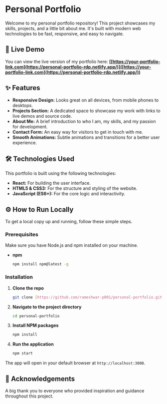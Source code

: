 # Personal Portfolio

Welcome to my personal portfolio repository! This project showcases my skills, projects, and a little bit about me. It's built with modern web technologies to be fast, responsive, and easy to navigate.

## 🚀 Live Demo

You can view the live version of my portfolio here: **[[https://your-portfolio-link.com](https://personal-portfolio-rdp.netlify.app/)]([https://your-portfolio-link.com](https://personal-portfolio-rdp.netlify.app/))**

## ✨ Features

* **Responsive Design:** Looks great on all devices, from mobile phones to desktops.
* **Projects Section:** A dedicated space to showcase my work with links to live demos and source code.
* **About Me:** A brief introduction to who I am, my skills, and my passion for development.
* **Contact Form:** An easy way for visitors to get in touch with me.
* **Smooth Animations:** Subtle animations and transitions for a better user experience.

## 🛠️ Technologies Used

This portfolio is built using the following technologies:

* **React:** For building the user interface.
* **HTML5 & CSS3:** For the structure and styling of the website.
* **JavaScript (ES6+):** For the core logic and interactivity.

## ⚙️ How to Run Locally

To get a local copy up and running, follow these simple steps.

### Prerequisites

Make sure you have Node.js and npm installed on your machine.
* **npm**
    ```sh
    npm install npm@latest -g
    ```

### Installation

1.  **Clone the repo**
    ```sh
    git clone [https://github.com/rameshwar-p001/personal-portfolio.git](https://github.com/rameshwar-p001/personal-portfolio.git)
    ```
2.  **Navigate to the project directory**
    ```sh
    cd personal-portfolio
    ```
3.  **Install NPM packages**
    ```sh
    npm install
    ```
4.  **Run the application**
    ```sh
    npm start
    ```

The app will open in your default browser at `http://localhost:3000`.

## 🙏 Acknowledgements

A big thank you to everyone who provided inspiration and guidance throughout this project.
